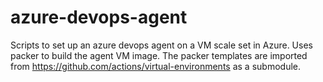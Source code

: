 # azure-devops-agent
Scripts to set up an azure devops agent on a VM scale set in Azure. 
Uses packer to build the agent VM image. 
The packer templates are imported from https://github.com/actions/virtual-environments as a submodule. 
